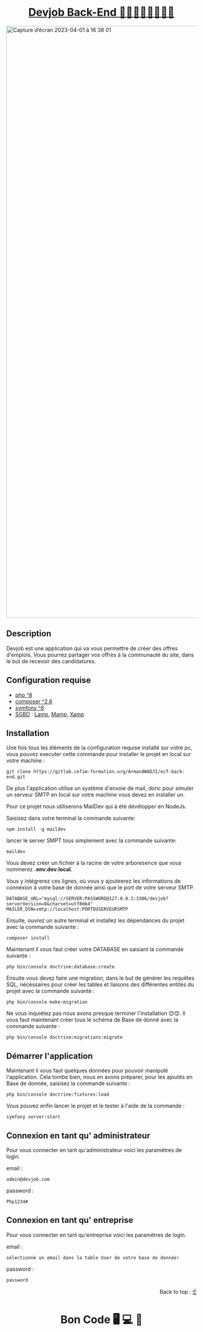<div>
  <h1 align="center" position="relative">
    <a  href="https://gitlab.cefim-formation.org/ArmandWADJI/ecf-back-end.git">Devjob Back-End 👩🏻‍💻🧑🏽‍💻👨🏿
    </a> 
  </h1> 
</div> 

<img width="1562" alt="Capture d’écran 2023-04-01 à 16 38 01" src="https://user-images.githubusercontent.com/90448006/229295742-a05dd915-a339-41b5-9065-a782d09d1242.png">

## Description
Devjob est une application qui va vous permettre de créer des offres d'emplois. 
Vous pourrez partager vos offres à la communauté du site, dans le but de recevoir des candidatures.

## Configuration requise

- [php ^8][php]
- [composer ^2.6][composer]
- [symfony ^6][symfony]
- [SGBD][SGBD] : [Lamp][Lamp], [Mamp][Mamp], [Xamp][Xamp]

## Installation
Une fois tous les éléments de la configuration requise installé sur votre pc,
vous pouvez executer cette commande pour installer le projet en local sur votre machine :

```
git clone https://gitlab.cefim-formation.org/ArmandWADJI/ecf-back-end.git
```

De plus l'application utilise un système d'envoie de mail, donc pour simuler un serveur SMTP en local sur votre machine vous devez en installer un. 

Pour ce projet nous utiliserons MailDev qui à été dévélopper en NodeJs. 

Saisisez dans votre terminal la commande suivante:

```
npm install -g maildev
```

lancer le server SMPT tous simplement avec la commande suivante: 

```
maildev
```

Vous devez créer un fichier à la racine de votre arboresence que vous nommerez **.env.dev.local**.

Vous y intégrerez ces lignes, où vous y ajouteerez les informations de connexion à votre base de donnée ainsi que le port de votre serveur SMTP. 

```
DATABASE_URL="mysql://SERVER:PASSWORD@127.0.0.1:3306/devjob?serverVersion=8&charset=utf8mb4"
MAILER_DSN=smtp://localhost:PORTDUSERVEURSMTP
```

Ensuite, ouvrez un autre terminal et installez les dépendances du projet avec la commande suivante :

```
composer install
```

Maintenant il vous faut créer votre DATABASE en saisiant la commande suivante :

```
php bin/console doctrine:database:create
```

Ensuite vous devez faire une migration, dans le but de générer les requêtes SQL, nécéssaires pour créer les tables et liaisons des différentes entités du projet avec la commande suivante :

```
php bin/console make:migration
```

Ne vous inquiétez pas nous avons presque terminer l'installation 😊😊.
Il vous faut maintenant créer tous le schéma de Base de donné avec la commande suivante :

```
php bin/console doctrine:migrations:migrate
```

## Démarrer l'application

Maintenant il vous faut quelques données pour pouvoir manipulé l'application.
Cela tombe bien, nous en avons préparer, pour les ajoutés en Base de donnée, saisisez la commande suivante :

```
php bin/console doctrine:fixtures:load
```

Vous pouvez enfin lancer le projet et le tester à l'aide de la commande :

```
symfony server:start
```

## Connexion en tant qu' administrateur

Pour vous connecter en tant qu'administrateur voici les paramètres de login.


email :
```
admin@devjob.com
```

password :
```
Php1234#
```

## Connexion en tant qu' entreprise

Pour vous connecter en tant qu'entreprise voici les paramètres de login.


email :
```
sélectionné un email dans la table User de votre base de donnée!
```

password :
```
password
```

<p align="right">Back to top :
  <a href="#top">
    ☝
  </a>
</p>

<h1 align="center">Bon Code 🖥 💻 📱</h1>

<!-- prettier-ignore-start -->
[php]: https://www.php.net/downloads
[composer]: https://getcomposer.org/download/
[symfony]: https://symfony.com/doc/current/setup.html
[SGBD]: #
[Lamp]: https://ubuntu.com/server/docs/lamp-applications
[Mamp]: https://www.mamp.info/en/downloads/
[Xamp]: https://www.apachefriends.org/fr/download.html
<!-- prettier-ignore-end -->

